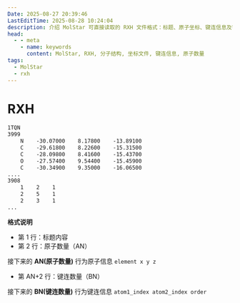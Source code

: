 ```yaml
---
Date: 2025-08-27 20:39:46
LastEditTime: 2025-08-28 10:24:04
description: 介绍 MolStar 可直接读取的 RXH 文件格式：标题、原子坐标、键连信息及字段含义，附 1TQN 示例与读取顺序说明。
head:
  - - meta
    - name: keywords
      content: MolStar, RXH, 分子结构, 坐标文件, 键连信息, 原子数量
tags:
  - MolStar
  - rxh
---
```


# RXH

```txt [1TQN.rxh]
1TQN
3999
    N    -30.07000    8.17800    -13.89100
    C    -29.61800    8.22600    -15.31500
    C    -28.09800    8.41600    -15.43700
    O    -27.57400    9.54400    -15.45900
    C    -30.34900    9.35000    -16.06500
....
3908
    1    2    1
    2    5    1
    2    3    1
...
```

**格式说明**

- 第 1 行：标题内容
- 第 2 行：原子数量（AN）

接下来的 **AN(原子数量)** 行为原子信息 `element x y z`

- 第 AN+2 行：键连数量（BN）

接下来的 **BN(键连数量)** 行为键连信息  `atom1_index atom2_index order`

